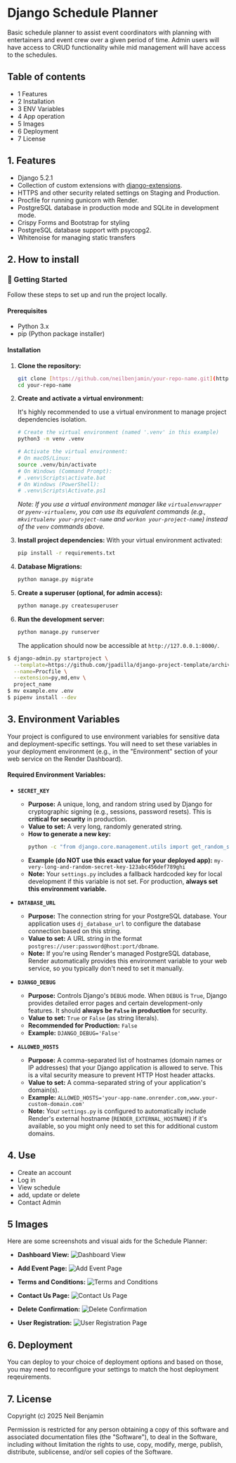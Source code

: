 # Django Schedule Planner

Basic schedule planner to assist event coordinators with planning with entertainers and event crew over a given period of time. Admin users will have access to CRUD functionality while mid management will have access to the schedules. 

## Table of contents
- 1 Features
- 2 Installation 
- 3 ENV Variables
- 4 App operation
- 5 Images
- 6 Deployment
- 7 License

## 1. Features

- Django 5.2.1
- Collection of custom extensions with [django-extensions](http://django-extensions.readthedocs.org).
- HTTPS and other security related settings on Staging and Production.
- Procfile for running gunicorn with Render. 
- PostgreSQL database in production mode and SQLite in development mode. 
- Crispy Forms and Bootstrap for styling
- PostgreSQL database support with psycopg2.
- Whitenoise for managing static transfers

## 2. How to install

### 🚀 Getting Started

Follow these steps to set up and run the project locally.

#### Prerequisites

* Python 3.x
* pip (Python package installer)

#### Installation

1.  **Clone the repository:**
    ```bash
    git clone [https://github.com/neilbenjamin/your-repo-name.git](https://github.com/neilbenjamin/your-repo-name.git)
    cd your-repo-name
    ```

2.  **Create and activate a virtual environment:**

    It's highly recommended to use a virtual environment to manage project dependencies isolation.

    ```bash
    # Create the virtual environment (named '.venv' in this example)
    python3 -m venv .venv

    # Activate the virtual environment:
    # On macOS/Linux:
    source .venv/bin/activate
    # On Windows (Command Prompt):
    # .venv\Scripts\activate.bat
    # On Windows (PowerShell):
    # .venv\Scripts\Activate.ps1
    ```
    *Note: If you use a virtual environment manager like `virtualenvwrapper` or `pyenv-virtualenv`, you can use its equivalent commands (e.g., `mkvirtualenv your-project-name` and `workon your-project-name`) instead of the `venv` commands above.*

3.  **Install project dependencies:**
    With your virtual environment activated:
    ```bash
    pip install -r requirements.txt
    ```

4.  **Database Migrations:**
    ```bash
    python manage.py migrate
    ```

5.  **Create a superuser (optional, for admin access):**
    ```bash
    python manage.py createsuperuser
    ```

6.  **Run the development server:**
    ```bash
    python manage.py runserver
    ```
    The application should now be accessible at `http://127.0.0.1:8000/`.

```bash
$ django-admin.py startproject \
  --template=https://github.com/jpadilla/django-project-template/archive/master.zip \
  --name=Procfile \
  --extension=py,md,env \
  project_name
$ mv example.env .env
$ pipenv install --dev
```

## 3. Environment Variables

Your project is configured to use environment variables for sensitive data and deployment-specific settings. You will need to set these variables in your deployment environment (e.g., in the "Environment" section of your web service on the Render Dashboard).

#### Required Environment Variables:

* **`SECRET_KEY`**
    * **Purpose:** A unique, long, and random string used by Django for cryptographic signing (e.g., sessions, password resets). This is **critical for security** in production.
    * **Value to set:** A very long, randomly generated string.
    * **How to generate a new key:**
        ```bash
        python -c "from django.core.management.utils import get_random_secret_key; print(get_random_secret_key())"
        ```
    * **Example (do NOT use this exact value for your deployed app):** `my-very-long-and-random-secret-key-123abc456def789ghi`
    * **Note:** Your `settings.py` includes a fallback hardcoded key for local development if this variable is not set. For production, **always set this environment variable.**

* **`DATABASE_URL`**
    * **Purpose:** The connection string for your PostgreSQL database. Your application uses `dj_database_url` to configure the database connection based on this string.
    * **Value to set:** A URL string in the format `postgres://user:password@host:port/dbname`.
    * **Note:** If you're using Render's managed PostgreSQL database, Render automatically provides this environment variable to your web service, so you typically don't need to set it manually.

* **`DJANGO_DEBUG`**
    * **Purpose:** Controls Django's `DEBUG` mode. When `DEBUG` is `True`, Django provides detailed error pages and certain development-only features. It should **always be `False` in production** for security.
    * **Value to set:** `True` or `False` (as string literals).
    * **Recommended for Production:** `False`
    * **Example:** `DJANGO_DEBUG='False'`

* **`ALLOWED_HOSTS`**
    * **Purpose:** A comma-separated list of hostnames (domain names or IP addresses) that your Django application is allowed to serve. This is a vital security measure to prevent HTTP Host header attacks.
    * **Value to set:** A comma-separated string of your application's domain(s).
    * **Example:** `ALLOWED_HOSTS='your-app-name.onrender.com,www.your-custom-domain.com'`
    * **Note:** Your `settings.py` is configured to automatically include Render's external hostname (`RENDER_EXTERNAL_HOSTNAME`) if it's available, so you might only need to set this for additional custom domains.

## 4. Use 
- Create an account
- Log in 
- View schedule
- add, update or delete
- Contact Admin

## 5 Images

Here are some screenshots and visual aids for the Schedule Planner:

* **Dashboard View:**
    ![Dashboard View](./images/dashboard.png)

* **Add Event Page:**
    ![Add Event Page](./images/add_event.png)

* **Terms and Conditions:**
    ![Terms and Conditions](./images/conditions.png)

* **Contact Us Page:**
    ![Contact Us Page](./images/contact_us.png)

* **Delete Confirmation:**
    ![Delete Confirmation](./images/delete.png)

* **User Registration:**
    ![User Registration Page](./images/register.png)


## 6. Deployment

You can deploy to your choice of deployment options and based on those, you 
may need to reconfigure your settings to match the host deployment reqeuirements.

## 7. License

Copyright (c) 2025 Neil Benjamin

Permission is restricted for any person obtaining a copy of
this software and associated documentation files (the "Software"), to deal in
the Software, including without limitation the rights to
use, copy, modify, merge, publish, distribute, sublicense, and/or sell copies
of the Software.
